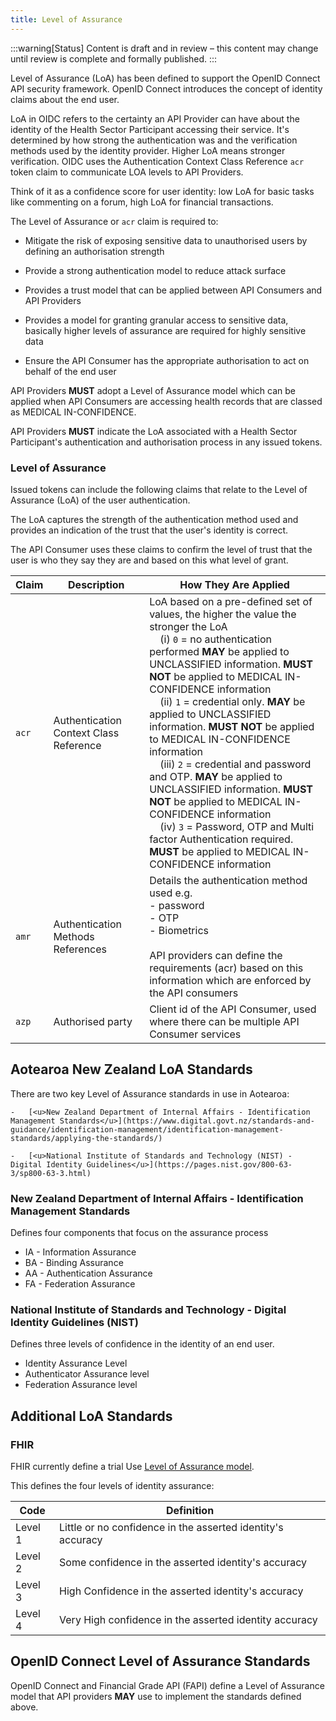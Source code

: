 ```yaml
---
title: Level of Assurance
---
```


:::warning[Status]
Content is draft and in review – this content may change until review is complete and formally published.
:::

Level of Assurance (LoA) has been defined to support the OpenID Connect API security framework. OpenID Connect introduces the concept of identity claims about the end user.

LoA in OIDC refers to the certainty an API Provider can have about the identity of the Health Sector Participant accessing their service. It's determined by how strong the authentication was and the verification methods used by the identity provider. Higher LoA means stronger verification. OIDC uses the Authentication Context Class Reference `acr` token claim to communicate LOA levels to API Providers.

Think of it as a confidence score for user identity: low LoA for basic tasks like commenting on a forum, high LoA for financial transactions.

The Level of Assurance or `acr` claim is required to:

- Mitigate the risk of exposing sensitive data to unauthorised users by defining an authorisation strength

- Provide a strong authentication model to reduce attack surface

- Provides a trust model that can be applied between API Consumers and API Providers

- Provides a model for granting granular access to sensitive data, basically higher levels of assurance are required for highly sensitive data

- Ensure the API Consumer has the appropriate authorisation to act on behalf of the end user

API Providers **MUST** adopt a Level of Assurance model which can be applied when API Consumers are accessing health records that are classed as MEDICAL IN-CONFIDENCE.

API Providers **MUST** indicate the LoA associated with a Health Sector Participant's authentication and authorisation process in any issued tokens.

### Level of Assurance

Issued tokens can include the following claims that relate to the Level of Assurance (LoA) of the user authentication.

The LoA captures the strength of the authentication method used and provides an indication of the trust that the user's identity is correct.

The API Consumer uses these claims to confirm the level of trust that the user is who they say they are and based on this what level of grant.

|Claim| Description| How They Are Applied|
|---|---|---|
|`acr`|Authentication Context Class Reference| LoA based on a pre-defined set of values, the higher the value the stronger the LoA<br/>&nbsp;&nbsp;&nbsp;&nbsp;(i) `0` = no authentication performed **MAY** be applied to UNCLASSIFIED information. **MUST NOT** be applied to MEDICAL IN-CONFIDENCE information<br/>&nbsp;&nbsp;&nbsp;&nbsp;(ii) `1` = credential only. **MAY** be applied to UNCLASSIFIED information. **MUST NOT** be applied to MEDICAL IN-CONFIDENCE information<br/>&nbsp;&nbsp;&nbsp;&nbsp;(iii) `2` = credential and password and OTP. **MAY** be applied to UNCLASSIFIED information. **MUST NOT** be applied to MEDICAL IN-CONFIDENCE information<br/>&nbsp;&nbsp;&nbsp;&nbsp;(iv) `3` = Password, OTP and Multi factor Authentication required. **MUST** be applied to MEDICAL IN-CONFIDENCE information|
|`amr`|Authentication Methods References|Details the authentication method used e.g.<br/>-    password<br/>-  OTP<br/>-   Biometrics<br/><br/> API providers can define the requirements (acr) based on this information which are enforced by the API consumers  |
|`azp`| Authorised party| Client id of the API Consumer, used where there can be multiple API Consumer services|

## Aotearoa New Zealand LoA Standards

There are two key Level of Assurance standards in use in Aotearoa:

    -   [<u>New Zealand Department of Internal Affairs - Identification Management Standards</u>](https://www.digital.govt.nz/standards-and-guidance/identification-management/identification-management-standards/applying-the-standards/)

    -   [<u>National Institute of Standards and Technology (NIST) - Digital Identity Guidelines</u>](https://pages.nist.gov/800-63-3/sp800-63-3.html)

### New Zealand Department of Internal Affairs - Identification Management Standards

Defines four components that focus on the assurance process

- IA  -   Information Assurance
- BA  -   Binding Assurance
- AA  -   Authentication Assurance
- FA  -   Federation Assurance

### National Institute of Standards and Technology - Digital Identity Guidelines (NIST)

Defines three levels of confidence in the identity of an end user.

- Identity Assurance Level
- Authenticator Assurance level
- Federation Assurance level

## Additional LoA Standards

### FHIR

FHIR currently define a trial Use [<u>Level of Assurance model</u>](https://hl7.org/fhir/valueset-identity-assuranceLevel.html).

This defines the four levels of identity assurance:

|Code|Definition|
|---|---|
|Level 1| Little or no confidence in the asserted identity's  accuracy|
|Level 2|Some confidence in the asserted identity's accuracy|
|Level 3| High Confidence in the asserted identity's accuracy
|Level 4 |Very High confidence in the asserted identity accuracy|

## OpenID Connect Level of Assurance Standards

OpenID Connect and Financial Grade API (FAPI) define a Level of Assurance model that API providers **MAY** use to implement the standards defined above.